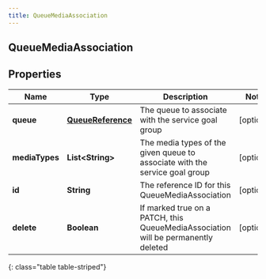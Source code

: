 ```yaml
---
title: QueueMediaAssociation
---
```

## QueueMediaAssociation


## Properties

| Name | Type | Description | Notes |
| ------------ | ------------- | ------------- | ------------- |
| **queue** | [**QueueReference**](QueueReference.html) | The queue to associate with the service goal group |  [optional] |
| **mediaTypes** | **List&lt;String&gt;** | The media types of the given queue to associate with the service goal group |  [optional] |
| **id** | **String** | The reference ID for this QueueMediaAssociation |  [optional] |
| **delete** | **Boolean** | If marked true on a PATCH, this QueueMediaAssociation will be permanently deleted |  [optional] |
{: class="table table-striped"}



